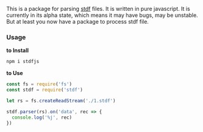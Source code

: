 This is a package for parsing [stdf](https://en.wikipedia.org/wiki/Standard_Test_Data_Format) files. It is written in pure javascript. It is currently in its alpha state, which means it may have bugs, may be unstable. But at least you now have a package to process stdf file.

### Usage

**to Install**
```bash
npm i stdfjs
```

**to Use**
```js
const fs = require('fs')
const stdf = require('stdf')

let rs = fs.createReadStream('./1.stdf')

stdf.parser(rs).on('data', rec => {
  console.log('%j', rec)
})
```